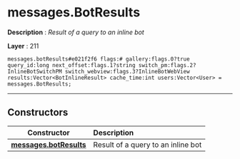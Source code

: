 # messages.BotResults

**Description** : *Result of a query to an inline bot*

**Layer** : 211

```tl
messages.botResults#e021f2f6 flags:# gallery:flags.0?true query_id:long next_offset:flags.1?string switch_pm:flags.2?InlineBotSwitchPM switch_webview:flags.3?InlineBotWebView results:Vector<BotInlineResult> cache_time:int users:Vector<User> = messages.BotResults;
```

---

## Constructors

| Constructor | Description |
| :---: | :--- |
| [**messages.botResults**](constructor/messages.botResults) | Result of a query to an inline bot |